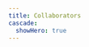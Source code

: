```yaml
---
title: Collaborators
cascade:
  showHero: true
---
```



<style>
/*
  criticalsignals.nz/collaborators
*/

section > a > div {
  border: none;
}
</style>
